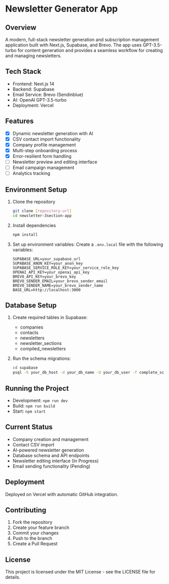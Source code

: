 # Newsletter Generator App

## Overview
A modern, full-stack newsletter generation and subscription management application built with Next.js, Supabase, and Brevo. The app uses GPT-3.5-turbo for content generation and provides a seamless workflow for creating and managing newsletters.

## Tech Stack
- Frontend: Next.js 14
- Backend: Supabase
- Email Service: Brevo (Sendinblue)
- AI: OpenAI GPT-3.5-turbo
- Deployment: Vercel

## Features
- [x] Dynamic newsletter generation with AI
- [x] CSV contact import functionality
- [x] Company profile management
- [x] Multi-step onboarding process
- [x] Error-resilient form handling
- [ ] Newsletter preview and editing interface
- [ ] Email campaign management
- [ ] Analytics tracking

## Environment Setup
1. Clone the repository
   ```bash
   git clone [repository-url]
   cd newsletter-3section-app
   ```
2. Install dependencies
   ```bash
   npm install
   ```
3. Set up environment variables:
   Create a `.env.local` file with the following variables:
   ```
   SUPABASE_URL=your_supabase_url
   SUPABASE_ANON_KEY=your_anon_key
   SUPABASE_SERVICE_ROLE_KEY=your_service_role_key
   OPENAI_API_KEY=your_openai_api_key
   BREVO_API_KEY=your_brevo_key
   BREVO_SENDER_EMAIL=your_brevo_sender_email
   BREVO_SENDER_NAME=your_brevo_sender_name
   BASE_URL=http://localhost:3000
   ```

## Database Setup
1. Create required tables in Supabase:
   - companies
   - contacts
   - newsletters
   - newsletter_sections
   - compiled_newsletters

2. Run the schema migrations:
   ```bash
   cd supabase
   psql -h your_db_host -d your_db_name -U your_db_user -f complete_schema.sql
   ```

## Running the Project
- Development: `npm run dev`
- Build: `npm run build`
- Start: `npm start`

## Current Status
- Company creation and management
- Contact CSV import
- AI-powered newsletter generation
- Database schema and API endpoints
- Newsletter editing interface (In Progress)
- Email sending functionality (Pending)

## Deployment
Deployed on Vercel with automatic GitHub integration.

## Contributing
1. Fork the repository
2. Create your feature branch
3. Commit your changes
4. Push to the branch
5. Create a Pull Request

## License
This project is licensed under the MIT License - see the LICENSE file for details.
